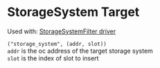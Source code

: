 # StorageSystem Target
Used with: [StorageSystemFilter driver](../filter/StorageSystemFilter.md)

`("storage_system", (addr, slot))`  
`addr` is the oc address of the target storage system  
`slot` is the index of slot to insert
